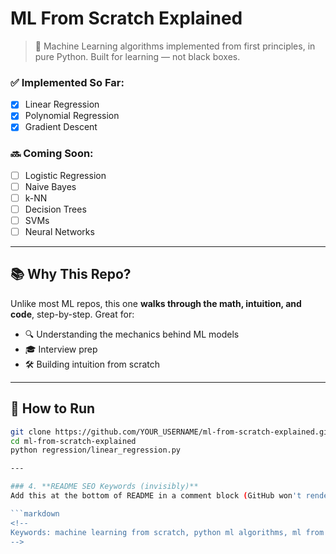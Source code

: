# ML From Scratch Explained

> 🧠 Machine Learning algorithms implemented from first principles, in pure Python. Built for learning — not black boxes.

### ✅ Implemented So Far:
- [x] Linear Regression
- [x] Polynomial Regression
- [x] Gradient Descent

### 🔜 Coming Soon:
- [ ] Logistic Regression
- [ ] Naive Bayes
- [ ] k-NN
- [ ] Decision Trees
- [ ] SVMs
- [ ] Neural Networks

---

## 📚 Why This Repo?

Unlike most ML repos, this one **walks through the math, intuition, and code**, step-by-step. Great for:

- 🔍 Understanding the mechanics behind ML models
- 🎓 Interview prep
- 🛠️ Building intuition from scratch

---

## 🚀 How to Run

```bash
git clone https://github.com/YOUR_USERNAME/ml-from-scratch-explained.git
cd ml-from-scratch-explained
python regression/linear_regression.py

---

### 4. **README SEO Keywords (invisibly)**
Add this at the bottom of README in a comment block (GitHub won't render it, but search engines index it):

```markdown
<!--
Keywords: machine learning from scratch, python ml algorithms, ml from scratch explained, regression implementation, classification from scratch, build ml algorithms python
-->
